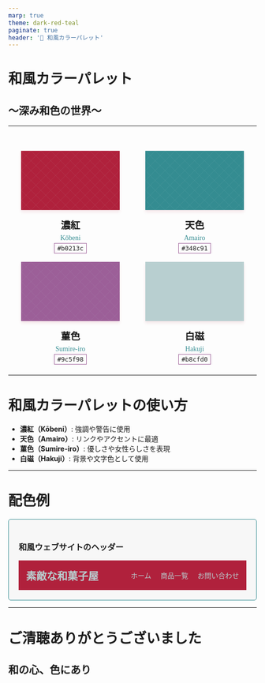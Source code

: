 ```yaml
---
marp: true
theme: dark-red-teal
paginate: true
header: '🎨 和風カラーパレット'
---
```


<!-- _class: lead -->

# 和風カラーパレット
## 〜深み和色の世界〜

---

<div class="color-palette">
  <div class="color-item">
    <div class="color-swatch" style="background-color: #b0213c;"></div>
    <div class="color-info">
      <h3>濃紅</h3>
      <p>Kōbeni</p>
      <code>#b0213c</code>
    </div>
  </div>
  <div class="color-item">
    <div class="color-swatch" style="background-color: #348c91;"></div>
    <div class="color-info">
      <h3>天色</h3>
      <p>Amairo</p>
      <code>#348c91</code>
    </div>
  </div>
  <div class="color-item">
    <div class="color-swatch" style="background-color: #9c5f98;"></div>
    <div class="color-info">
      <h3>菫色</h3>
      <p>Sumire-iro</p>
      <code>#9c5f98</code>
    </div>
  </div>
  <div class="color-item">
    <div class="color-swatch" style="background-color: #b8cfd0;"></div>
    <div class="color-info">
      <h3>白磁</h3>
      <p>Hakuji</p>
      <code>#b8cfd0</code>
    </div>
  </div>
</div>

<style scoped>
@import url('https://fonts.googleapis.com/css2?family=Shippori+Mincho:wght@400;500;600&display=swap');

.color-palette {
  display: flex;
  justify-content: space-around;
  flex-wrap: wrap;
  margin-top: 40px;
}
.color-item {
  text-align: center;
  margin: 10px;
  width: 200px;
  font-family: 'Shippori Mincho', serif;
}
.color-swatch {
  height: 120px;
  border-radius: 0;
  box-shadow: 0 4px 6px rgba(176, 33, 60, 0.1);
  transition: all 0.3s ease;
  position: relative;
  overflow: hidden;
}
.color-swatch::before {
  content: '';
  position: absolute;
  top: 0;
  left: 0;
  right: 0;
  bottom: 0;
  background: 
    linear-gradient(45deg, transparent 49.5%, #b8cfd0 49.5%, #b8cfd0 50.5%, transparent 50.5%),
    linear-gradient(-45deg, transparent 49.5%, #b8cfd0 49.5%, #b8cfd0 50.5%, transparent 50.5%);
  background-size: 20px 20px;
  opacity: 0.1;
}
.color-swatch:hover {
  transform: scale(1.05);
}
.color-info h3 {
  margin: 15px 0 5px;
  font-size: 1.4em;
  font-weight: 600;
}
.color-info p {
  margin: 5px 0;
  font-size: 1em;
  color: #348c91;
}
.color-info code {
  font-size: 0.9em;
  background: none;
  border: 1px solid #9c5f98;
  border-radius: 0;
  padding: 2px 5px;
}
</style>

---

<!-- _class: invert -->

# 和風カラーパレットの使い方

- **濃紅（Kōbeni）**: 強調や警告に使用
- **天色（Amairo）**: リンクやアクセントに最適
- **菫色（Sumire-iro）**: 優しさや女性らしさを表現
- **白磁（Hakuji）**: 背景や文字色として使用

---

# 配色例

<div class="example-box">
  <h3>和風ウェブサイトのヘッダー</h3>
  <div class="example-content">
    <div class="header-example">
      <div class="logo">素敵な和菓子屋</div>
      <div class="nav">
        <a href="#">ホーム</a>
        <a href="#">商品一覧</a>
        <a href="#">お問い合わせ</a>
      </div>
    </div>
  </div>
</div>

<style scoped>
.example-box {
  background: #f7f7f7;
  border: 1px solid #348c91;
  padding: 20px;
  border-radius: 5px;
}
.header-example {
  background: #b0213c;
  color: #b8cfd0;
  padding: 15px;
  display: flex;
  justify-content: space-between;
  align-items: center;
}
.logo {
  font-size: 1.5em;
  font-weight: bold;
}
.nav a {
  color: #b8cfd0;
  margin-left: 15px;
  text-decoration: none;
  border-bottom: 2px solid transparent;
  transition: border-color 0.3s;
}
.nav a:hover {
  border-color: #9c5f98;
}
</style>

---

<!-- _class: lead -->

# ご清聴ありがとうございました
## 和の心、色にあり
